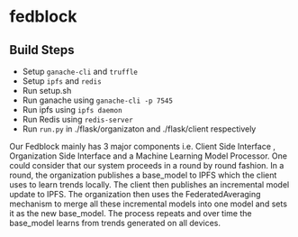 # fedblock
## Build Steps
- Setup `ganache-cli` and `truffle`
- Setup `ipfs` and `redis`
- Run setup.sh
- Run ganache using `ganache-cli -p 7545`
- Run ipfs using `ipfs daemon`
- Run Redis using `redis-server`
- Run `run.py` in ./flask/organizaton and ./flask/client respectively

Our Fedblock mainly has 3 major components i.e. Client Side Interface , Organization Side Interface and a Machine Learning Model Processor. One could consider that our system proceeds in a round by round fashion. In a round, the organization publishes a base_model to IPFS which the client uses to learn trends locally. The client then publishes an incremental model update to IPFS. The organization then uses the FederatedAveraging mechanism to merge all these incremental models into one model and sets it as the new base_model. The process repeats and over time the base_model learns from trends generated on all devices.